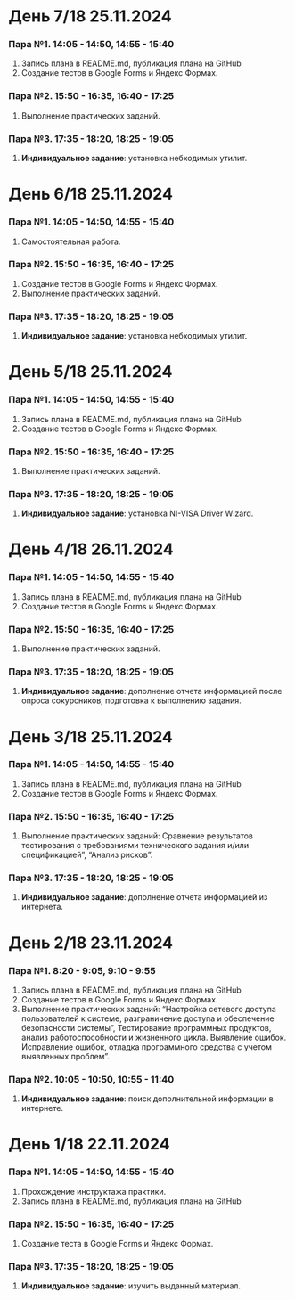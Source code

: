 # День 7/18 25.11.2024

### Пара №1. 14:05 - 14:50, 14:55 - 15:40
1. Запись плана в README.md, публикация плана на GitHub
2. Создание тестов в Google Forms и Яндекс Формах.

### Пара №2. 15:50 - 16:35, 16:40 - 17:25
1. Выполнение практических заданий.

### Пара №3. 17:35 - 18:20, 18:25 - 19:05
1. **Индивидуальное задание**: установка небходимых утилит.

# День 6/18 25.11.2024

### Пара №1. 14:05 - 14:50, 14:55 - 15:40
1. Самостоятельная работа.

### Пара №2. 15:50 - 16:35, 16:40 - 17:25
1. Создание тестов в Google Forms и Яндекс Формах.
2. Выполнение практических заданий.

### Пара №3. 17:35 - 18:20, 18:25 - 19:05
1. **Индивидуальное задание**: установка небходимых утилит.

# День 5/18 25.11.2024

### Пара №1. 14:05 - 14:50, 14:55 - 15:40
1. Запись плана в README.md, публикация плана на GitHub
2. Создание тестов в Google Forms и Яндекс Формах.

### Пара №2. 15:50 - 16:35, 16:40 - 17:25
1. Выполнение практических заданий.

### Пара №3. 17:35 - 18:20, 18:25 - 19:05
1. **Индивидуальное задание**: установка NI-VISA Driver Wizard.

# День 4/18 26.11.2024

### Пара №1. 14:05 - 14:50, 14:55 - 15:40
1. Запись плана в README.md, публикация плана на GitHub
2. Создание тестов в Google Forms и Яндекс Формах.

### Пара №2. 15:50 - 16:35, 16:40 - 17:25
1. Выполнение практических заданий.

### Пара №3. 17:35 - 18:20, 18:25 - 19:05
1. **Индивидуальное задание**: дополнение отчета информацией после опроса сокурсников, подготовка к выполнению задания.

# День 3/18 25.11.2024

### Пара №1. 14:05 - 14:50, 14:55 - 15:40
1. Запись плана в README.md, публикация плана на GitHub
2. Создание тестов в Google Forms и Яндекс Формах.

### Пара №2. 15:50 - 16:35, 16:40 - 17:25
1. Выполнение практических заданий: Сравнение результатов тестирования с требованиями технического задания и/или спецификацией”, “Анализ рисков”.

### Пара №3. 17:35 - 18:20, 18:25 - 19:05
1. **Индивидуальное задание**: дополнение отчета информацией из интернета.


# День 2/18 23.11.2024

### Пара №1. 8:20 - 9:05, 9:10 - 9:55
1. Запись плана в README.md, публикация плана на GitHub
2. Создание тестов в Google Forms и Яндекс Формах.
3. Выполнение практических заданий: “Настройка сетевого доступа пользователей к системе, разграничение доступа и обеспечение безопасности системы”, Тестирование программных продуктов, анализ работоспособности и жизненного цикла. Выявление ошибок. Исправление ошибок, отладка программного средства с учетом выявленных проблем”.

### Пара №2. 10:05 - 10:50, 10:55 - 11:40
1. **Индивидуальное задание**: поиск дополнительной информации в интернете.

# День 1/18 22.11.2024

### Пара №1. 14:05 - 14:50, 14:55 - 15:40
1. Прохождение инструктажа практики.
2. Запись плана в README.md, публикация плана на GitHub

### Пара №2. 15:50 - 16:35, 16:40 - 17:25
1. Создание теста в Google Forms и Яндекс Формах.

### Пара №3. 17:35 - 18:20, 18:25 - 19:05
1. **Индивидуальное задание**: изучить выданный материал.